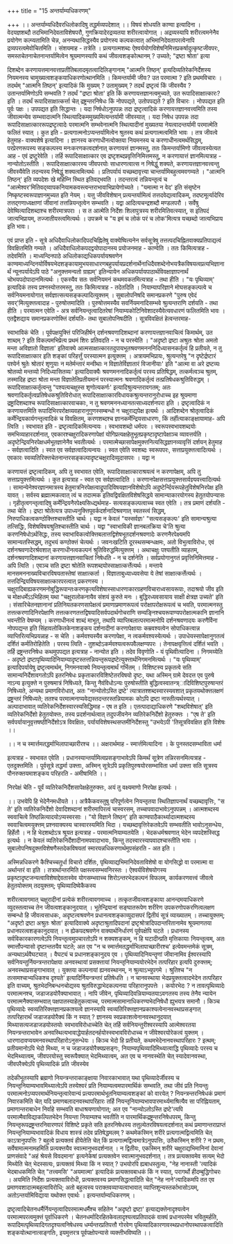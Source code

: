 +++
title = "15 अन्तर्याम्यधिकरणम्"

+++
।। अन्तर्याम्यधिदैवरधिलोकादिषु तद्धर्मव्यपदेशात् ।। विषयं शोधयति काण्वा इत्यादिना । वेदयज्ञशब्दौ तदभिमानिदेवताविशेषपरौ, गुणक्रियादेरद्रव्यतया शरीरत्वायोगात् । अद्रव्यस्यापि शरीरत्वमनेनैव प्रयोगेण कल्प्यतामिति चेन्न, अनन्यथासिद्धस्यैव प्रयोगस्य कल्पकत्वात् अभिमानिदेवतापरत्वेनापि द्रव्यपरत्वमेवोचितमिति । संशयमाह - तत्रेति । प्रत्यगात्मशब्दः ऐश्वर्ययोगविशेषनिमित्तप्रकर्षादुत्कृष्टजीवपरः, समस्तचेतनाचेतनान्तर्यामित्वेन श्रूयमाणस्यापि कथं जीवत्वशङ्कोत्थानम् ? उच्यते; "द्रष्टा श्रोता' इत्या

दिशब्देन करणायत्तमानवत्ताप्रतीतिबलादमृतत्वादिलिङ्गानाम् "आत्मनि तिष्ठन्' इत्यदिव्यतिरेकनिर्देशस्य नियमनस्य चामुख्यत्वशङ्कयाधिकरणोत्थानमिति । किमन्तर्यामी जीवः? उत परमात्मा ? इति प्रथमविचारः । तदर्थम् "आत्मनि तिष्ठन्' इत्यादिकं किं मुख्यम् ? उतामुख्यम् ? तदर्थं द्रष्टृत्वं किं जीवस्यैव ? उतान्तर्यामिणोऽपि सम्भवति ? तदर्थं "द्रष्टा श्रोता' इति किं करणायत्तज्ञानत्वमुच्यते, उत रूपादिसाक्षात्कारः? इति । तदर्थं रूपादिसाक्षात्कर्त्ता चेत् द्रष्ट्रन्तरनिषेधः किं नोपपद्यते, उतोपपद्यते ? इति विचारः । नोपपद्यत इति पूर्वः पक्षः । उपपद्यत इति सिद्धान्तः । यदा निर्षधोऽनुपपन्नः तदा द्रष्टृत्वादिकं करणायत्तज्ञानवत्त्वमिति तस्य जीवात्मन्येव सम्भवादात्मनि स्थित्यादिकममुख्यमित्यन्तर्यामी जीवस्यात् । यदा निषेध उपपन्नः तदा रूपादिसाक्षात्काररूपद्रष्टृत्वादेः परमात्मनि सम्भवेनात्मनि स्थित्यादीनां मुख्यतया नेयत्वादन्तर्यामी परमात्मेति फलितं स्यात् । कुत इति - प्रत्यगात्मनोऽप्यन्तर्यामित्वेन श्रुतस्य कथं प्रत्यगात्मत्वमिति भावः । तत्र जीवत्वे हेतुमाह- वाक्यशेषे इत्यादिना । ज्ञानस्य करणाधीनत्वोक्तया नियमनस्य च करणाधीनत्वमर्थसिद्धम्, परप्रेरणरूपस्य सङ्कल्पस्य मनःकरणकत्वदर्शनात् करणायत्तं ज्ञानमस्तु, ततः किमन्तर्यामिणो जीवत्वस्येत्यत आह - एवं द्रष्टुरेवेति । तर्हि रूपादिसाक्षात्कार एव द्रष्टृशब्दप्रवृत्तिनिमित्तमस्तु, न करणायात्तं ज्ञानमित्यत्राह - नान्योतोऽस्तीति । रूपादिसाक्षात्कारस्य जीवपरयोः साधारणत्वात्स न निषेद्धुं शक्यते, करणायत्तज्ञानवत्त्वन्तु जीवस्यैवेति तदन्यस्य निषेद्धुं शक्यत्वमित्यर्थः । प्रतिपर्यायं यच्छब्दावृत्त्या चान्तर्यामिबहुत्वमवगम्यते । "आत्मनि तिष्ठन्' इति व्यपदेशः खे महिम्नि स्थित इतिवद्भवति । तदन्तरत्वं तन्नियन्तृत्वं च "आत्मेश्वर'मितिवद्य्वापकनियामकवस्त्वन्तराभावाभिप्रायेणोच्यते । "यमात्मा न वेद' इति संसृष्टेन निष्कृष्टस्वरूपाज्ञानमुच्यत इति नेयम् । यत्तु जीवविशेषान् प्रत्यन्तर्यामित्वं तत्तदवेद्यत्वादिकम्, तदष्टमूर्त्यादेरिव तत्तद्गणाध्यक्षाणां जीवानां तत्तन्नियन्तृत्वेन सम्भवति । यद्वा आदित्यचन्द्रशब्दौ मण्डलपरौ । सर्वेषु देवेष्वित्यादिशब्दाश्च शरीरमात्रपराः । स त आत्मेति निर्देशः शिलापुत्रस्य शरीरमितिवत्स्यात्, स इतिपदं जात्यभिप्रायम्, तज्जातीयस्त्वमित्यर्थः । उपक्रमे च "य इमं च लोकं परं च लोक'मित्यत्र यच्छब्दो जात्यभिप्राय इति भावः।

एवं प्राप्त इति - सूत्रे अधिदैवाधिलोकादिपदचिह्नितेषु वाक्येष्वित्यनेन सर्वसूत्रेषु तत्तत्पदचिह्नितवाक्यप्रतिपाद्यत्वं विवक्षितमिति गम्यते । अधिदैवाधिलोकपदद्वयोपादानस्य प्रयोजनमाह - काण्वेति । ततः किमित्यत्राह - तदेवमिति । माध्यन्दिनपाठे अधिलोकाद्यधिकपर्यायश्रवणेन काण्वमाध्यन्दिनयोर्विषयभेदशङ्कायामुभयसाधारणबहुपर्यायप्रदर्शनार्थेनाधिदैवशब्देनोभयत्रैकविषयत्वप्रत्यभिज्ञानार्थं न्यूनपर्यायेऽपि पाठे "अनुक्त्तमन्यतो ग्राह्यम्' इतिन्यायेन अधिकपर्यायपाठार्थविवक्षाज्ञापनार्थं चोभयपदोपादानमित्यर्थः । एकस्यैव सतः सर्वनियमनं कथमवकतमित्यत्राह - तथा हीति । "यः पृथिव्याम्' इत्यादिकं तस्य प्रश्नस्योत्तरमस्तु, ततः किमित्यत्राह - तदेतदिति । नियाम्यापरिज्ञाने मोघसङ्कल्पत्वे च सर्वनियमनायोगात् सर्वज्ञात्सत्यसङ्कल्पादित्युक्त्तम् । सुबालोपनिषदि समानप्रकरणे "पुरुष एवेदं सवर्'मित्युक्त्तत्वादाह - पुरुषोत्तमादिति । पुरुषोत्तमस्यैव सवर्नियमनादिसम्भवे श्रुत्यन्तराणि दर्शयति - तथा हीति । परमात्मन एवेति - अत्र सर्वनियन्तृत्वादितरेषां नियाम्यकोटिनिवेशादस्यैवेत्यवधारणं फलितमिति भावः । एतद्वैशद्याय समानप्रकरणोक्त्तिं दर्शयति- तथा सुबालोपनिषदीति । सूत्रविवक्षितं हेत्वन्तरमाह-

स्वाभाविकं चेति । पूर्वपक्षयुक्त्तिं परिजिहीर्षन् दर्शनश्रवणादिशब्दानां करणायत्तज्ञानवाचित्वं किमार्थम्, उत शाब्दम् ? इति विकल्पमभिप्रेत्य प्रथमं शिरः प्रतिवदति - न च परस्येति । "अदृष्टो द्रष्टा अश्रुतः श्रोता अमतो मन्ता अविज्ञातो विज्ञाता' इतिवाक्ये आत्मसाक्षात्कारतदुपायभूतश्रवणमनननिदिध्यासनकर्तृत्वं हि प्रतीयते, न तु रूपादिसाक्षात्कार इति शङ्कां परिहर्त्तुं परस्यात्मन इत्युक्त्तम् । अत्रायमभिप्रायः, श्रुत्यन्तरेषु "न दृष्टेर्द्रष्टारं पश्येर्न श्रुतेः श्रोतारं शृणुयाः न मतेर्मन्तारं मन्वीथाः न विज्ञातेर्विज्ञातारं विजानीयाः' इति "आत्मा वा अरे द्रष्टव्यः श्रोतव्यो मन्तव्यो निदिध्यासितव्यः' इत्यादिवाक्यैः श्रवणमननादिकर्तृत्वं परस्य प्रतिषिद्धम्, तत्कर्मत्वञ्च श्रुतम्, तस्मादिह द्रष्टा श्रोता मन्ता विज्ञातेतिप्रतीयमानं परस्यात्मनः श्रवणादिकर्तृत्वं तत्प्रतिषेधकश्रुतिविरुद्धम् । रूपादिसाक्षात्कर्तृत्वन्तु "पश्यत्यचक्षुस्स शृणोत्यकर्णः' इत्यादिश्रुत्यन्तरावगतम्; अतः श्रवणादिकर्तृत्वप्रतिषेधकश्रुतिविरोधात् रूपादिसाक्षात्कारविधायकश्रुत्यन्तरानुरोधाच्च इह श्रूयमाणा द्रष्ट्रादिशब्दाश्च रूपादिसाक्षात्कारवाचकाः, न तु श्रवणमननध्यानतत्साध्यदर्शनपरा इति । द्रष्टृत्वादिकं न करणायत्तमिति रूपादिभिरपरोक्षव्यवहारानुगुणस्सम्बन्धो न चक्षुराद्यपेक्ष इत्यर्थः । आदिशब्देन श्रोतृत्वादिकं कर्मेन्द्रियकार्यगन्तृत्वादिकं च विवक्षितम्, करणशब्दश्च ज्ञानकर्मेन्द्रियसाधारणः, किं तर्हीत्याकाङ्क्षायामाह- अपि त्विति । स्वभावत इति - द्रष्टृत्वादिकमित्यन्वयः । स्वभावशब्दो धर्मपरः । स्वरूपस्वभावशब्दयोः समभिव्याहारदर्शनात्, एवकारश्चक्षुरादिकरणापेक्षां योगिप्रत्यक्षहेतुभूतप्रकृष्टादृष्टापेक्षाञ्च व्यावत्तर्यति । अदृष्टेन्द्रियनिरपेक्षधर्मभूतज्ञानेनैव भवतीत्यर्थः । परमात्मेच्छासापेक्षमुक्त्तनित्यसिद्धज्ञानव्यावृत्तिं दर्शयन् हेतुमाह - सर्वज्ञत्वादिति । स्वत एव सर्वज्ञत्वादित्यन्वयः । स्वत एवेति स्वशब्दः स्वरूपपरः, सत्ताप्रयुक्त्तत्वादित्यर्थः । एवकारः स्वव्यतिरिक्त्तचेतनान्तरसङ्कल्पादृष्टचक्षुरादिव्युदासपरः । यद्वा न

करणायत्तं द्रष्टृत्वादिकम्, अपि तु स्वभावत एवेति, रूपादिसाक्षात्काराश्रयत्वं न करणापेक्षम्, अपि तु सत्ताप्रयुक्त्तमित्यर्थः । कुत इत्यत्राह - स्वत एव सर्वज्ञत्वादिति । करणानपेक्षसत्ताप्रयुक्त्तसार्वज्ञ्यवत्त्वादित्यर्थः । सामान्येनेश्वरज्ञानमात्रस्य हेतुमात्रनिरपेक्षत्वाद्रूपादिविषयज्ञानविशेषोऽपि अदुष्टेर्न्दियरूपहेतुविशेषनिरपेक्ष इति यावत् । सर्वस्य ब्रह्मात्मकत्वात् त्वं च तदात्मक इतिवद्विवक्षितविशेषसिद्धये सामान्याकारयोगस्य हेतुतयोपन्यासः । गृहीतृत्वगन्तृत्वादिषु कर्मेन्द्रियनैरपेक्ष्यसिध्द्यर्थमाह- सत्यसङ्कल्पत्वाच्च स्वत एवेति । तत्र प्रमाणं दर्शयति - तथा चेति । द्रष्टा श्रोतेत्यत्र उपाध्यनुक्त्तिपूवर्कदर्शनादिश्रवणात् स्वतस्त्वं सिद्धम्, निरुपाधिकत्वकण्ठोक्त्तिश्चास्तीति चार्थः । यद्वा न केवलं "यस्सर्वज्ञः' "सत्यसङ्कल्पः' इति सामान्यश्रुत्या तत्सिद्धिः, विशेषविषयश्रुतिश्चास्तीति चार्थः । यद्वा "स्वाभाविकी ज्ञानबलक्रिया चे'ति श्रुत्या करणनिषेधोऽर्थसिद्धः, तस्य स्वाभाविकत्वोक्त्तिबलात्तद्विशेषभूतदर्शनश्रवणादेः करणनैरपेक्ष्यमपि सामान्यतस्सिद्धम्, तदुभयं कण्ठोक्त्तं चेत्यर्थः । जवनःखटिति दूरस्थसम्बन्धक्षमः, अतो विभुत्वाविरोधः, एवं दर्शनश्रवणादेरर्श्रवशात् करणाधीनत्वकल्पनं श्रुतिविरुद्धमित्युक्त्तम् । अथाचक्षुः पश्यतीति व्याहतम्, दर्शनश्रवणादिशब्दानां करणायत्तज्ञानवाचितां निषेधति - न च दर्शनेति । सर्वप्रयोगानुगतं प्रवृत्तिनिमित्तमाह - अपि त्विति । एवञ्च सति द्रष्टा श्रोतेति रूपशब्दयोस्साक्षात्कर्त्तेत्यर्थः । मन्ताये मानसमननाख्यविचारविषयतास्तेषां साक्षात्कर्ता । विज्ञाताबुध्याध्यवसेया ये तेषां साक्षात्कर्त्तेत्यर्थः । तत्तदिन्द्रियविषयसाक्षात्कारपरत्वात् प्रकरणस्य । चक्षुरादिबाह्यकरणमनोबुद्धिरूपान्तःकरणकृत्यविशेषास्साधारणाकारग्रहणविचाराध्वसायरूपाः, तदाश्रयो जीव इति च मोक्षधर्मेऽऽभिहितम् यथा "चक्षुरालोकनायैव संशयं कुरुते मनः । बुद्धिरध्यवसायाय साक्षी क्षेत्रज्ञ उच्यते' इति । संसारिचेतनज्ञानानां प्रतिनियतकरणसापेक्षत्वं प्रमाणाप्रमाणरूपत्वं परोक्षापरोक्षरूपत्वं च भवति, परमात्मनस्तु तत्तत्करणादिनिरपेक्षाणि तत्तत्करणतत्तद्विषयादिसर्वपदार्थगोचराणि सम्यङ्निश्चयरूपाण्यपरोक्षात्मकानि ज्ञानानि भवन्तीति वेषम्यम् । करणाधीनत्वं शाब्दं माभूत्, तथापि व्याप्तिबलात्परमात्मनोपि दर्शनश्रवणादयः करणैर्विना नोपपद्यन्त इति सिंहावलोकितकेनाशङ्कय दर्शनादीनां करणापेक्षायाः कम्रवश्यत्वेन सोपाधिकत्वान्न व्याप्तिरित्यभिप्रयन्नाह - स चेति । कर्मवश्यस्यैव करणापेक्षा, न त्वकर्मवश्यस्येत्यर्थः । उपाधेयस्सापेक्षानुगतत्वं दर्शितं कर्मतिरोहितेति । परस्य त्विति - तुशब्दोऽकर्मवश्यत्वरूपवैलक्षण्यपरः । तेनापक्षवृत्तित्वं दर्शितं भवति । तर्हि द्रष्ट्रन्तरनिषेधः कथमुपपद्यत इत्यत्राह - नान्योत इति । तदेव विवृणोति - यं पृथिवीत्यादिना । निगमय्येति - अदृष्टो द्रष्टापृथिव्यादिनियाम्यादृष्टस्तत्तन्नियन्तृरूपद्रष्टेत्युक्त्तार्थनिगमनमित्यर्थः । "यः पृथिव्याम्' इत्यादिपर्यायेषु द्रष्टृत्वमार्थम्, निगमनवाक्ये नियन्तृत्वमार्थं गर्भितम् । विशिष्टस्य प्रकृतत्वे सति सामान्यनिर्देशावगतोऽपि इतरनिषेधः प्रकृताकारविशिष्टेतरविषयो दृष्टः, यथा अस्मिन् ग्रामे देवदत्त एव पुरुषे नाऽन्य इत्युक्त्ते न पुरुषमात्रं निषिध्यते, किन्तु नैवंविधोऽन्यः पुरुषोस्तीति बुद्धित्वस्वातन्त्र्ादिविशिष्टपुरुषान्तरं निषिध्यते, अन्यथा प्रमाणविरोधात्, अतः "नान्योतोऽस्ति द्रष्टे' त्यात्रातश्शब्दस्वारस्यवशात् प्रकृतयथोक्त्तलक्षणं द्रष्ट्रन्तरं निषिध्यते; ततश्च परमात्मनाप्यवेद्यस्तदन्तरस्तन्नियामकः कोऽपि द्रष्टा नास्तीत्यर्थस्यात् । अल्पादाभावात् व्यतिरेकनिर्देशस्वारस्यसिद्धिमाह - एष त इति । एतत्पादाद्याधिकरणे "शब्दविशेषात्' इति व्यतिरेकनिर्देशो हेतुतयोक्त्तः, तस्य प्रदर्शनार्थत्वात् तदुपजीवनेन व्यतिरेकनिर्देशो हेतुरुक्त्तः । "एष ते' इति सर्वपर्यायानुवृत्तषष्ठीनिर्देशोऽत्र विवक्षितः, पर्यायविशेषस्थसप्तमीनिर्देशस्तु "उभयेऽपी 'तिसूत्रविवक्षित इति विशेषः ।।

।। न च स्मार्त्तमतद्धर्माभिलापाच्छारीरश्च ।। अक्षरार्थमाह - स्मार्त्तमित्यादिना । के पुनस्तदसम्भाविता धर्मा

इत्यत्राह - स्वभावत एवेति । प्रधानस्यान्तर्यामित्वप्रसङ्गाभावेऽपि किमर्थं सूत्रेण तन्निरसनमित्यत्राह - एतदुक्त्तमिति । पूर्वसूत्रे तद्धर्मा उक्त्ताः, अस्मिन् सूत्रेऽपि प्रकृतिपुरुषयोरसम्भाविता धर्मा उक्त्ता सति सूत्रस्य पौनरुक्तयमाशङ्कय परिहरति - अमीषामिति ।।

निरपेक्षं चेति - पूर्वं व्यतिरेकनिर्देशसापेक्षहेतुरुक्त्तः, अयं तु वक्ष्यमाणो निरपेक्ष इत्यर्थः ।

।। उभयेपि हि भेदेनैनमधीयते ।। अत्रैकैकवस्तुषु परिपूर्णत्वेन नियन्तृतया स्थितिज्ञापनार्थं यच्छब्दावृत्तिः, "स ते' इति व्यतिरेकनिर्देशो देवादिशब्दानां शरीरमापिरत्वं चास्वरसम्, तच्चापवादाभावेऽनुपपन्नम् । आत्मशब्दस्य स्ववाचित्वे तिष्ठन्नित्यादयोऽप्यस्वरसाः । "यो विज्ञाने तिष्ठन्' इति काण्वपाठैकार्थ्यादात्मशब्दस्य स्ववाचित्वमयुक्त्तम् प्रश्नवाक्यस्य चास्वारस्यमिति भिदा । यच्छब्दावृत्तिरेकतवेऽपि सम्भवतीति भावोऽनुसन्धेयः, हिर्हेतौ । न हि भेदशब्दोऽत्र श्रूयत इत्यत्राह - परमात्मनियाम्यतयेति । भेदकधर्मश्रवणात् भेदेन व्यपदेशस्सिद्ध इत्यर्थः । न केवलं व्यतिरेकनिर्देशादीनामपवादाभावः, किन्तु तदस्वारस्यापवादश्चास्तीति भावः । सुबालोपनिषदुक्त्तविशेषणैस्तदेकविषयतां स्मारयन्नधिकरणार्थमुपसंहरति - अत इति ।

अस्मिन्नधिकरणे कैश्चिच्चतुर्धा विचारो दर्शितः, पृथिव्याद्यभिमानिदेवताविशेषो वा योगसिद्धो वा परमात्मा वा अर्थान्तरं वा इति । तत्रार्थान्तरमिति पक्षस्त्वसम्भवनिरस्तः । ऐश्वर्यविशेषयोगस्य प्रकृष्टादृष्टजन्यत्वाविशेषाद्देवतास्वेव योगसम्भवाच्च शिरोऽन्तरभेदकल्पनं विफलम्, कार्यकरणवत्त्वं जीवत्वे हेतुतयोक्त्तम् तदयुक्त्तम्; पृथिव्यादिष्वेकैकस्य

शरीरत्वावगमात् चक्षुरादीनां प्रत्येकं शरीरत्वावगमाच्च । तत्कृतजीवत्वशङ्काया आनन्दमयाधिकरणे व्युदस्तत्वाच्च तेन जीवत्वशङ्कानुदयात् । भूतेन्द्रियानां सङ्घातरूपेण शरीरेण उपकरणोपकरणित्वलक्षण सम्बन्धो हि जीवत्वसाधकः, अदृष्टत्वश्रवणेन प्रधानत्वशङ्काव्युदासपरं द्वितीयं सूत्रं व्याख्यातम् । तच्चायुक्त्तम्; "अदृष्टो द्रष्टा अश्रुतः श्रोता' इत्यादिवाक्ये अदृष्टाश्रुतादिपदानां द्रष्टृश्रोत्रादिपदान्तरितानामेव श्रूयमाणतया प्रधानपरत्वशङ्कानुदयात् । न ह्येकपदश्रवणेन वाक्यार्थनिर्धारणं पूर्वपक्षेपि घटते । प्रधानस्य सर्वविकारकारणत्वेऽपि नियन्तृत्वमुपचारतोऽपि न शक्यशङ्कम्, न हि घटादीन्प्रति मृत्तिकायाः नियन्तृत्वम्, अतः स्मार्त्तोपन्यासो दृष्टान्ततयैव घटते; अत एव "न च स्मार्त्तमतद्धर्माभिलापाच्छारीरश्च' इत्येवमन्तमेकं सूत्रम्, अन्यथाऽर्थवैघट्यात् । वैघट्यं च प्रधानशङ्कानुदय एव । पृथिव्यादिनियन्तॄणां जीवानामिव ईश्वरस्यापि सर्वनियन्तुर्नियन्त्रन्तरापेक्षया अनवस्थायां प्रसक्त्तायां नियन्तृनियाम्ययोरभेदेन तत्परिहार इत्यपि दुरुक्त्तम्; अनवस्थाप्रसङ्गाभावात् । युक्तया कल्पनायां ह्यनवस्थानम्, न श्रुत्याऽभ्युपगमे । श्रुतिश्च "न तत्समश्चाभ्यधिकश्च दृश्यते' इत्यादिर्नियन्त्रन्तरं प्रतिषेधति । न चानवस्थाया भेदप्रयुक्त्तत्वादभेदेन तत्परिहार इति वाच्यम्, श्रुतभेदनिबन्धनचोद्यस्य श्रुतविरुद्धाभेदकल्पनया परिहारानुपपत्तेः । कयोरभेदः ? न तावत्पृथिव्यादेः परमात्मनश्च, जडाजडयोरैक्याभावात् । नापि जीवेन, पृथिव्यादिवन्नियाम्यतयाऽवगतस्य तस्य तेनैव न्यायेन परमात्मनैक्यासम्भवात् पक्षपातस्याहेतुकत्वाच्च, परमात्मसामानाधिकरण्यभेदनिषेधौ ह्युभयत्र समानौ । किञ्च पृथिव्यादेः स्वव्यतिरिक्त्तज्ञानप्रकाश्यत्वे ज्ञानस्यापि स्वव्यतिरिक्त्तज्ञानप्रकाश्यत्वेनानवस्थाप्रसङ्गात् तत्परिहारार्थं जडाजडयोरैक्यं किं न स्यात् ? ज्ञानस्य स्वप्रकाशत्वेनानवस्थानुदयात् मिथ्यासत्यजडाजडयोस्तयोः स्वभावविरोधाच्चेति चेत् तर्हि सर्वनियन्तुरीश्वरस्यापि आत्मेश्वरतया नियन्त्रन्तराभावेन अनवस्थित्यभावाद्धेयार्हतदनर्हयोस्स्वभावविरोधाच्च न जीवेश्वरयोरेकत्वं युक्त्तम् । धारणादावप्ययमनवस्थापरिहारोऽनुसन्धेयः । किञ्च भेदो हि प्रतीयते, कथमभेदेनानवस्थापरिहारः ? इत्थम्; प्रतीयमानोऽपि भेदो मिथ्या, न च जडाजडयोरैक्यप्रसङ्गः, नियाम्यपृथिव्यादिमिथ्यात्वाद्धि पृथिव्यादेः परस्य च भेदमिथ्यात्वम्, जीवपरयोस्तु स्वरूपैक्यात् भेदमिथ्यात्वम्, अत एव च नानवस्थेति चेत् स्यादेवानवस्था, जीवपरैक्येऽपि पृथिव्यादिकं प्रति जीवस्येव

तदेकीभूतस्यापि ब्रह्मणो नियन्त्रन्तराकाङ्क्षाया निवारकाभावात् यथा पृथिव्यादेर्जीवस्य च नियन्तृनियाम्यभावमिथ्यात्वेऽपि तस्येश्वरं प्रति नियाम्यत्वमपारमार्थिकं सम्भवति, तथा जीवं प्रति नियन्तुः परमात्मनोऽप्यपरमार्थनियन्तृत्वारेवान्यं प्रत्यपरमार्थभूतनियाम्यत्वशङ्कां को वारयेत् ? नियन्त्रन्तरनिषेधकं प्रमाणं निवारकमिति चेत् यदि प्रमाणबलादनवस्थापरिहारः तर्हि नियन्तृनियाम्यभावपारमार्थ्यमाश्रित्यैव सा परिह्नियताम्, प्रमाणान्तराबाधेन निर्वाहे सम्भवति बाधाश्रयणायोगात्; अत एव "नान्योऽतोऽस्ति द्रष्टे'त्यपि परमात्मैवाविद्याकल्पितभेदेन नियन्ता नियाम्यश्च भवतीति न पारमार्थिकद्रष्ट्रन्तरनिषेधपरम्, किन्तु नियन्तृरूपद्रष्ट्रन्तरनिवारणपरं विशिष्टे प्रकृते सति इतरनिषेधस्य तत्तुल्येतरविषयत्वदर्शनात् कथं प्रमाणान्तराप्राप्तं नियन्तृनियाम्यभावादिकं विधाय शास्त्रं तदेव प्रतिषेद्धमलम् ? कथमेकस्मिन् शरीरे प्रत्यगात्मद्वित्वमिति चेत् काऽत्रानुपपत्तिः ? बहुत्वे प्रत्यक्तवं हीयेतेति चेत् किं प्रत्यगात्मद्वित्वमात्रेऽनुपपत्तिः, उतैकस्मिन् शरीरे ? न प्रथमः, सर्वेषामात्मनामहमिति प्रत्यक्त्तयैव स्वात्मानुभवदर्शनात् । न द्वितीयः, एकस्मिन् शरीरे चक्षुराद्यभिमानिनां देवानां प्राणसंवादे "अहं श्रेयसे विवदमाना' इत्यनेकेषां प्रत्यक्तवेन स्वात्मानुभवदर्शनात् । तत्र प्रत्यक्तवमेव सत्यम् भेदो मिथ्येति चेत् भेदस्सत्यः, प्रत्यक्तवं मिथ्या किं न स्यात् ? उभयोरपि ह्यबाधस्तुल्यः, "नेह नानास्ती 'त्यादिकं भेदबाधकमिति चेत् "तत्त्वमसि' "अयमात्मा' इत्यादिकं प्रत्यक्तवबाधकं किं न स्यात्, परागर्थो हीदम्बुद्धिगोचरः । अयमिति निर्देशः प्रत्यक्तवाविरोधी, प्रत्यक्तवस्य प्रमाणसिद्धत्वादिति चेत् "नेह नाने'त्यादिकमपि तत एव प्रमाणवशादात्मबहुत्वाविरोधि; अतो बहुत्वस्य पराक्तवव्याप्यत्वाभावात् व्याप्तिशून्यस्तर्काभासोऽयम्, अतोऽन्तर्यामिविद्याया यथोक्त्त एवार्थः । इत्यन्तर्याम्यधिकरणम् ।

द्रष्टृत्वादिचेतनधर्मैर्नियन्तृत्वादिपरमात्मधर्मैश्च सहितेन "अदृष्टो द्रष्टा' इत्याद्यक्त्तेनादृश्यत्वेन परमात्मपरत्वमुक्त्तं पूर्वाधिकरणे । चेतनधर्मादिरहितकेवलादृश्यत्वप्रतिपादकं वाक्यं प्रधानपरमेव भवितुमर्हति, रूपादिमत्पृथिव्यादिगतदृश्यत्वनिषेधस्य धर्म्यन्तरप्रतिपत्तौ गोरवेण पृथिव्यादिकारणावस्थप्रधानोपस्थापकत्वादिति शङ्कयोत्थानात्सङ्गतिः, इयमुत्तरत्र पूर्वपक्षोपन्यासे व्यक्त्तीभविष्यति ।।

